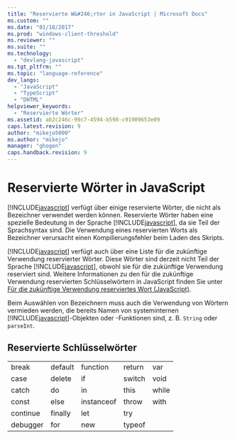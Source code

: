 ```yaml
---
title: "Reservierte W&#246;rter in JavaScript | Microsoft Docs"
ms.custom: ""
ms.date: "01/18/2017"
ms.prod: "windows-client-threshold"
ms.reviewer: ""
ms.suite: ""
ms.technology: 
  - "devlang-javascript"
ms.tgt_pltfrm: ""
ms.topic: "language-reference"
dev_langs: 
  - "JavaScript"
  - "TypeScript"
  - "DHTML"
helpviewer_keywords: 
  - "Reservierte Wörter"
ms.assetid: ab2c246c-99c7-4594-b598-c91909653e09
caps.latest.revision: 9
author: "mikejo5000"
ms.author: "mikejo"
manager: "ghogen"
caps.handback.revision: 9
---
```

# Reservierte W&#246;rter in JavaScript
[!INCLUDE[javascript](../../javascript/includes/javascript-md.md)] verfügt über einige reservierte Wörter, die nicht als Bezeichner verwendet werden können.  Reservierte Wörter haben eine spezielle Bedeutung in der Sprache [!INCLUDE[javascript](../../javascript/includes/javascript-md.md)], da sie Teil der Sprachsyntax sind.  Die Verwendung eines reservierten Worts als Bezeichner verursacht einen Kompilierungsfehler beim Laden des Skripts.  
  
 [!INCLUDE[javascript](../../javascript/includes/javascript-md.md)] verfügt auch über eine Liste für die zukünftige Verwendung reservierter Wörter.  Diese Wörter sind derzeit nicht Teil der Sprache [!INCLUDE[javascript](../../javascript/includes/javascript-md.md)], obwohl sie für die zukünftige Verwendung reserviert sind.  Weitere Informationen zu den für die zukünftige Verwendung reservierten Schlüsselwörtern in JavaScript finden Sie unter [Für die zukünftige Verwendung reserviertes Wort \(JavaScript\)](../../javascript/reference/javascript-future-reserved-words.md).  
  
 Beim Auswählen von Bezeichnern muss auch die Verwendung von Wörtern vermieden werden, die bereits Namen von systeminternen [!INCLUDE[javascript](../../javascript/includes/javascript-md.md)]\-Objekten oder \-Funktionen sind, z. B. `String` oder `parseInt`.  
  
## Reservierte Schlüsselwörter  
  
||||||  
|-|-|-|-|-|  
|break|default|function|return|var|  
|case|delete|if|switch|void|  
|catch|do|in|this|while|  
|const|else|instanceof|throw|with|  
|continue|finally|let|try||  
|debugger|for|new|typeof||